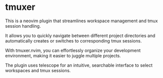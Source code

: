 # tmuxer

This is a neovim plugin that streamlines workspace management and tmux session handling.

It allows you to quickly navigate between different project directories and automatically creates or switches to corresponding tmux sessions.

With tmuxer.nvim, you can effortlessly organize your development environment, making it easier to juggle multiple projects.

The plugin uses telescope for an intuitive, searchable interface to select workspaces and tmux sessions.
